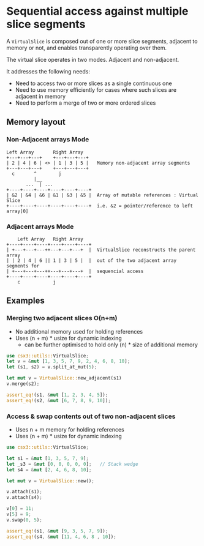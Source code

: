 # Sequential access against multiple slice segments
A `VirtualSlice` is composed out of one or more slice segments, adjacent to memory or not, and enables transparently operating over them.

The virtual slice operates in two modes. Adjacent and non-adjacent.

It addresses the following needs:

* Need to access two or more slices as a single continuous one
* Need to use memory efficiently for cases where such slices are adjacent in memory
* Need to perform a merge of two or more ordered slices

## Memory layout
### Non-Adjacent arrays Mode
```
Left Array       Right Array
+---+---+---+    +---+---+---+     
| 2 | 4 | 6 | <> | 1 | 3 | 5 |   Memory non-adjacent array segments
+---+---+---+    +---+---+---+     
  c       ^        j
          |__
       ...  | ...
+----+----+----+----+----+----+
| &2 | &4 | &6 | &1 | &3 | &5 |  Array of mutable references : Virtual Slice
+----+----+----+----+----+----+  i.e. &2 = pointer/reference to left array[0]
```
### Adjacent arrays Mode
```
    Left Array   Right Array
+----+----+----+----+----+----+
| +---+---+---++---+---+---+  |  VirtualSlice reconstructs the parent array   
| | 2 | 4 | 6 || 1 | 3 | 5 |  |  out of the two adjacent array segments for 
| +---+---+---++---+---+---+  |  sequencial access
+----+----+----+----+----+----+  
    c            j
```
## Examples
### Merging two adjacent slices O(n+m)
* No additional memory used for holding references
* Uses (n + m) * usize for dynamic indexing
    * can be further optimised to hold only (n) * size of additional memory
```rust
use csx3::utils::VirtualSlice;
let v = &mut [1, 3, 5, 7, 9, 2, 4, 6, 8, 10];
let (s1, s2) = v.split_at_mut(5);

let mut v = VirtualSlice::new_adjacent(s1)
v.merge(s2);

assert_eq!(s1, &mut [1, 2, 3, 4, 5]);
assert_eq!(s2, &mut [6, 7, 8, 9, 10]);
```

### Access & swap contents out of two non-adjacent slices
* Uses n + m memory for holding references
* Uses (n + m) * usize for dynamic indexing
```rust
use csx3::utils::VirtualSlice;

let s1 = &mut [1, 3, 5, 7, 9];
let _s3 = &mut [0, 0, 0, 0, 0];   // Stack wedge 
let s4 = &mut [2, 4, 6, 8, 10];

let mut v = VirtualSlice::new();

v.attach(s1);
v.attach(s4);

v[0] = 11;
v[5] = 9;
v.swap(0, 5);

assert_eq!(s1, &mut [9, 3, 5, 7, 9]);
assert_eq!(s4, &mut [11, 4, 6, 8 , 10]);
```